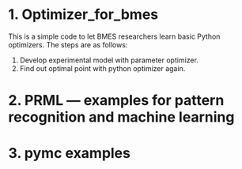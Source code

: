 # 1. Optimizer_for_bmes
This is a simple code to let BMES researchers learn basic Python optimizers. 
The steps are as follows:
1) Develop experimental model with parameter optimizer.
2) Find out optimal point with python optimizer again. 

# 2. PRML — examples for pattern recognition and machine learning

# 3. pymc examples
